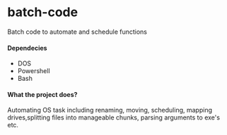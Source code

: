 # batch-code
Batch code to automate and schedule functions


#### Dependecies
 - DOS
 - Powershell
 - Bash
 
 #### What the project does?
Automating OS task including renaming, moving, scheduling, mapping drives,splitting files into manageable chunks, parsing arguments to exe's etc.
